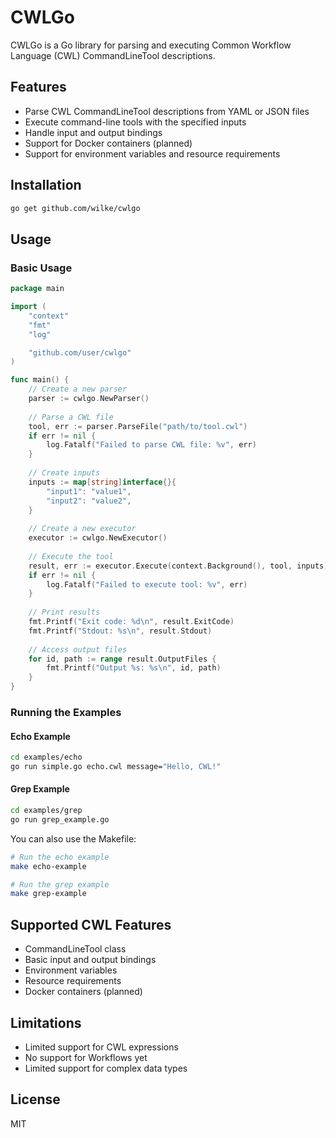 # CWLGo

CWLGo is a Go library for parsing and executing Common Workflow Language (CWL) CommandLineTool descriptions.

## Features

- Parse CWL CommandLineTool descriptions from YAML or JSON files
- Execute command-line tools with the specified inputs
- Handle input and output bindings
- Support for Docker containers (planned)
- Support for environment variables and resource requirements

## Installation

```bash
go get github.com/wilke/cwlgo
```

## Usage

### Basic Usage

```go
package main

import (
	"context"
	"fmt"
	"log"

	"github.com/user/cwlgo"
)

func main() {
	// Create a new parser
	parser := cwlgo.NewParser()
	
	// Parse a CWL file
	tool, err := parser.ParseFile("path/to/tool.cwl")
	if err != nil {
		log.Fatalf("Failed to parse CWL file: %v", err)
	}
	
	// Create inputs
	inputs := map[string]interface{}{
		"input1": "value1",
		"input2": "value2",
	}
	
	// Create a new executor
	executor := cwlgo.NewExecutor()
	
	// Execute the tool
	result, err := executor.Execute(context.Background(), tool, inputs)
	if err != nil {
		log.Fatalf("Failed to execute tool: %v", err)
	}
	
	// Print results
	fmt.Printf("Exit code: %d\n", result.ExitCode)
	fmt.Printf("Stdout: %s\n", result.Stdout)
	
	// Access output files
	for id, path := range result.OutputFiles {
		fmt.Printf("Output %s: %s\n", id, path)
	}
}
```

### Running the Examples

#### Echo Example
```bash
cd examples/echo
go run simple.go echo.cwl message="Hello, CWL!"
```

#### Grep Example
```bash
cd examples/grep
go run grep_example.go
```

You can also use the Makefile:
```bash
# Run the echo example
make echo-example

# Run the grep example
make grep-example
```

## Supported CWL Features

- CommandLineTool class
- Basic input and output bindings
- Environment variables
- Resource requirements
- Docker containers (planned)

## Limitations

- Limited support for CWL expressions
- No support for Workflows yet
- Limited support for complex data types

## License

MIT
